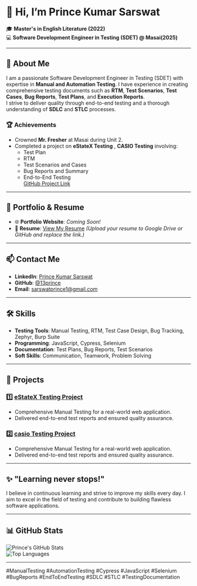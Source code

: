 # 👋 Hi, I’m Prince Kumar Sarswat

🎓 **Master's in English Literature (2022)**  
💻 **Software Development Engineer in Testing (SDET) @ Masai(2025)**  

---

## 🚀 About Me  
I am a passionate Software Development Engineer in Testing (SDET) with expertise in **Manual and Automation Testing**. I have experience in creating comprehensive testing documents such as **RTM**, **Test Scenarios**, **Test Cases**, **Bug Reports**, **Test Plans**, and **Execution Reports**.  
I strive to deliver quality through end-to-end testing and a thorough understanding of **SDLC** and **STLC** processes.

### 🏆 **Achievements**
- Crowned **Mr. Fresher** at Masai during Unit 2.
- Completed a project on **eStateX Testing** , **CASIO Testing** involving:
  - Test Plan
  - RTM
  - Test Scenarios and Cases
  - Bug Reports and Summary
  - End-to-End Testing  
  [GitHub Project Link](https://github.com/13prince/eStateX-Testing)

---

## 📂 **Portfolio & Resume**
- 🌐 **Portfolio Website**: *Coming Soon!*  
- 📄 **Resume**: [View My Resume](#) *(Upload your resume to Google Drive or GitHub and replace the link.)*

---

## 📫 **Contact Me**
- **LinkedIn**: [Prince Kumar Sarswat](https://www.linkedin.com/in/13prince/)  
- **GitHub**: [@13prince](https://github.com/13prince)  
- **Email**: [sarswatprince1@gmail.com](mailto:sarswatprince1@gmail.com)  

---

## 🛠️ **Skills**
- **Testing Tools**: Manual Testing, RTM, Test Case Design, Bug Tracking, Zephyr, Burp Suite  
- **Programming**: JavaScript, Cypress, Selenium  
- **Documentation**: Test Plans, Bug Reports, Test Scenarios  
- **Soft Skills**: Communication, Teamwork, Problem Solving  

---

## 🌟 **Projects**
### 1️⃣ [eStateX Testing Project](https://github.com/13prince/eStateX-Testing)  
   - Comprehensive Manual Testing for a real-world web application.
   - Delivered end-to-end test reports and ensured quality assurance.  

### 2️⃣ [casio Testing Project]()  
   - Comprehensive Manual Testing for a real-world web application.
   - Delivered end-to-end test reports and ensured quality assurance.  

---

## ✨ "Learning never stops!"  
I believe in continuous learning and strive to improve my skills every day. I aim to excel in the field of testing and contribute to building flawless software applications.

---

## 📊 **GitHub Stats**
![Prince's GitHub Stats](https://github-readme-stats.vercel.app/api?username=13prince&show_icons=true&theme=radical)  
![Top Languages](https://github-readme-stats.vercel.app/api/top-langs/?username=13prince&layout=compact&theme=radical)  

---

#ManualTesting #AutomationTesting #Cypress #JavaScript #Selenium #BugReports #EndToEndTesting #SDLC #STLC #TestingDocumentation  

